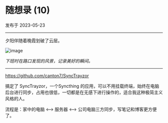 # 随想录 (10)

发布于 2023-05-23
  
---

夕阳伴随着晚霞划破了云层。

![image](https://imgurl.zishu.me/images/2023/05/23/646ca5ba36e66.webp)

*下班时在路口发现的风景，记录美好的瞬间。*

---

https://github.com/canton7/SyncTrayzor

搞定了 SyncTrayzor，一个Syncthing 的应用，可以不用挂载终端，始终在电脑后台进行同步，占用也很低，一切都是在无感下进行操作的，适合我这种极简主义风格的人。

流程是：家中的电脑 <--> 服务器 <--> 公司电脑三方同步，写笔记和博客更方便了。
